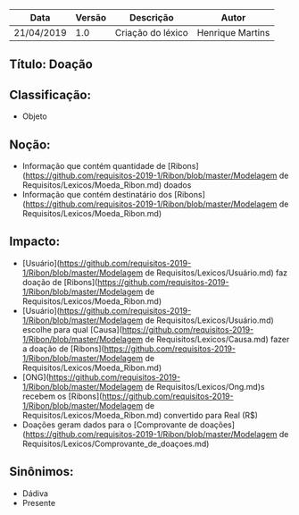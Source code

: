 | Data | Versão | Descrição | Autor |
|---|---|---|---|
| 21/04/2019 | 1.0 | Criação do léxico  | Henrique Martins |

## Título: Doação

## Classificação:

- Objeto

## Noção:

- Informação que contém quantidade de [Ribons](https://github.com/requisitos-2019-1/Ribon/blob/master/Modelagem de Requisitos/Lexicos/Moeda_Ribon.md) doados
- Informação que contém destinatário dos [Ribons](https://github.com/requisitos-2019-1/Ribon/blob/master/Modelagem de Requisitos/Lexicos/Moeda_Ribon.md)

## Impacto:

- [Usuário](https://github.com/requisitos-2019-1/Ribon/blob/master/Modelagem de Requisitos/Lexicos/Usuário.md) faz doação de [Ribons](https://github.com/requisitos-2019-1/Ribon/blob/master/Modelagem de Requisitos/Lexicos/Moeda_Ribon.md)
- [Usuário](https://github.com/requisitos-2019-1/Ribon/blob/master/Modelagem de Requisitos/Lexicos/Usuário.md) escolhe para qual [Causa](https://github.com/requisitos-2019-1/Ribon/blob/master/Modelagem de Requisitos/Lexicos/Causa.md) fazer a doação de [Ribons](https://github.com/requisitos-2019-1/Ribon/blob/master/Modelagem de Requisitos/Lexicos/Moeda_Ribon.md)
- [ONG](https://github.com/requisitos-2019-1/Ribon/blob/master/Modelagem de Requisitos/Lexicos/Ong.md)s recebem os [Ribons](https://github.com/requisitos-2019-1/Ribon/blob/master/Modelagem de Requisitos/Lexicos/Moeda_Ribon.md) convertido para Real (R$)
- Doações geram dados para o [Comprovante de doações](https://github.com/requisitos-2019-1/Ribon/blob/master/Modelagem de Requisitos/Lexicos/Comprovante_de_doaçoes.md)

## Sinônimos:

- Dádiva
- Presente
